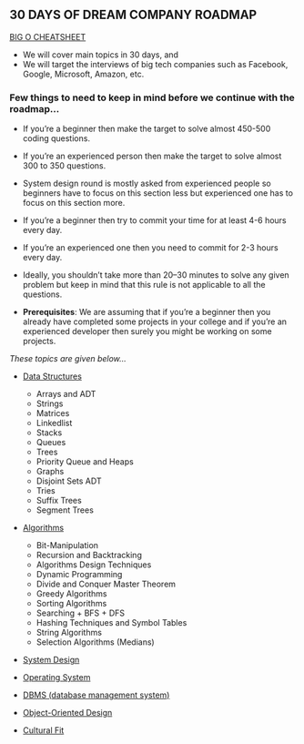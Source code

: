## 30 DAYS OF DREAM COMPANY ROADMAP 

[BIG O CHEATSHEET](https://www.bigocheatsheet.com/)


- We will cover main topics in 30 days, and 
- We will target the interviews of big tech companies such as Facebook, Google, Microsoft, Amazon, etc. 

### Few things to need to keep in mind before we continue with the roadmap…

- If you’re a beginner then make the target to solve almost 450-500 coding questions.
- If you’re an experienced person then make the target to solve almost 300 to 350 questions.
- System design round is mostly asked from experienced people so beginners have to focus on this section less but experienced one has to focus on this section more.
- If you’re a beginner then try to commit your time for at least 4-6 hours every day.
- If you’re an experienced one then you need to commit for 2-3 hours every day.
- Ideally, you shouldn’t take more than 20–30 minutes to solve any given problem but keep in mind that this rule is not applicable to all the questions. 

- **Prerequisites**: We are assuming that if you’re a beginner then you already have completed some projects in your college and if you’re an experienced developer then surely you might be working on some projects.


*These topics are given below…*

  - [Data Structures]()
     - Arrays and ADT
     - Strings 
     - Matrices
     - Linkedlist
     - Stacks
     - Queues
     - Trees
     - Priority Queue and Heaps
     - Graphs
     - Disjoint Sets ADT
     - Tries
     - Suffix Trees
     - Segment Trees
  
  - [Algorithms]()
     - Bit-Manipulation
     - Recursion and Backtracking
     - Algorithms Design Techniques
      - Dynamic Programming
      - Divide and Conquer Master Theorem
      - Greedy Algorithms
     - Sorting Algorithms
     - Searching + BFS + DFS 
     - Hashing Techniques and Symbol Tables
     - String Algorithms
     - Selection Algorithms (Medians)
        
  - [System Design]()
  - [Operating System]()
  - [DBMS (database management system)]()
  - [Object-Oriented Design]()
  - [Cultural Fit]()
  

